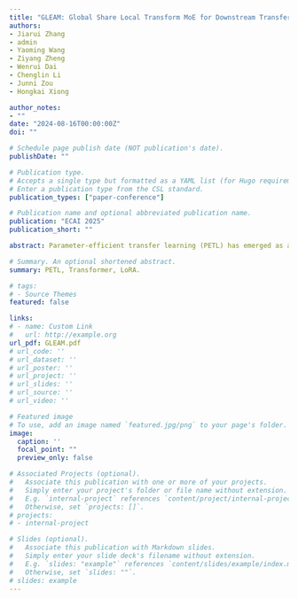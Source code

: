```yaml
---
title: "GLEAM: Global Share Local Transform MoE for Downstream Transferring With Enhanced Parameter Efficiency"
authors:
- Jiarui Zhang
- admin
- Yaoming Wang
- Ziyang Zheng
- Wenrui Dai
- Chenglin Li
- Junni Zou
- Hongkai Xiong

author_notes:
- ""
date: "2024-08-16T00:00:00Z"
doi: ""

# Schedule page publish date (NOT publication's date).
publishDate: ""

# Publication type.
# Accepts a single type but formatted as a YAML list (for Hugo requirements).
# Enter a publication type from the CSL standard.
publication_types: ["paper-conference"]

# Publication name and optional abbreviated publication name.
publication: "ECAI 2025"
publication_short: ""

abstract: Parameter-efficient transfer learning (PETL) has emerged as a promising direction to fine-tune lightweight modules and adapt large-scale pre-trained models to downstream tasks. Nevertheless, these methods have not thoroughly explored the characteristics of PETL methods to optimize the fine-tuning performance with miminal volume of parameters. In this paper, we first reveal that, compared to pre-trained models, PETL tends to generate similar features via homogeneous feature transformations across different layers. Subsequently, we propose a Global Sharing Local Transformation framework, namely Gleam that decomposes the adapter into a shared component and layer-specific local components to simultaneously reduce the redundancy in layer-wise parameter matrices for homogeneous feature transformations and fine-tune the locally specific parameters for minimizing performance loss. Speficially, we develop a shared mixture of convolution that introduces shared multi-scale sparse MoE to enable diverse transformations for suppressing the homogeneity issue of feature transformations in PETL. To accurately evaluate Gleam, we test it on more than 20 datasets for image classification and few-shot learning performance. Experimental results demonstrate that the proposed method performs on par with existing PETL methods like LoRA with only 3% of its parameters and further yields competitive performance using only 0.07M parameters.

# Summary. An optional shortened abstract.
summary: PETL, Transformer, LoRA.

# tags:
# - Source Themes
featured: false

links:
# - name: Custom Link
#   url: http://example.org
url_pdf: GLEAM.pdf
# url_code: ''
# url_dataset: ''
# url_poster: ''
# url_project: ''
# url_slides: ''
# url_source: ''
# url_video: ''

# Featured image
# To use, add an image named `featured.jpg/png` to your page's folder. 
image:
  caption: ''
  focal_point: ""
  preview_only: false

# Associated Projects (optional).
#   Associate this publication with one or more of your projects.
#   Simply enter your project's folder or file name without extension.
#   E.g. `internal-project` references `content/project/internal-project/index.md`.
#   Otherwise, set `projects: []`.
# projects:
# - internal-project

# Slides (optional).
#   Associate this publication with Markdown slides.
#   Simply enter your slide deck's filename without extension.
#   E.g. `slides: "example"` references `content/slides/example/index.md`.
#   Otherwise, set `slides: ""`.
# slides: example
---
```


<!-- {{% callout note %}}
Create your slides in Markdown - click the *Slides* button to check out the example.
{{% /callout %}}

Add the publication's **full text** or **supplementary notes** here. You can use rich formatting such as including [code, math, and images](https://wowchemy.com/docs/content/writing-markdown-latex/). -->
